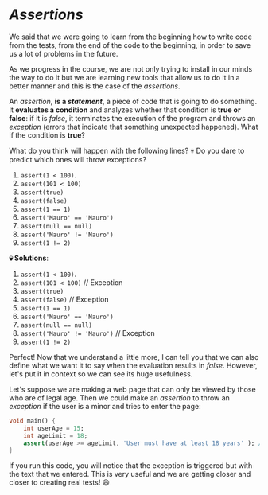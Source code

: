 # _Assertions_

We said that we were going to learn from the beginning how to write code from the tests, from the end of the code to the beginning, in order to save us a lot of problems in the future.

As we progress in the course, we are not only trying to install in our minds the way to do it but we are learning new tools that allow us to do it in a better manner and this is the case of the _assertions_.

An _assertion_, __is a _statement___, a piece of code that is going to do something. It __evaluates a condition__ and analyzes whether that condition is __true or false__: if it is _false_, it terminates the execution of the program and throws an _exception_ (errors that indicate that something unexpected happened). What if the condition is __true__?

What do you think will happen with the following lines? 💀 Do you dare to predict which ones will throw exceptions?

1. `assert(1 < 100)`.
2. `assert(101 < 100)`
3. `assert(true)`
4. `assert(false)`
5. `assert(1 == 1)`
6. `assert('Mauro' == 'Mauro')`
7. `assert(null == null)`
8. `assert('Mauro' != 'Mauro')`
9. `assert(1 != 2)`

__💀 Solutions__:

1. `assert(1 < 100)`.
2. `assert(101 < 100)` // Exception
3. `assert(true)`
4. `assert(false)` // Exception
5. `assert(1 == 1)`
6. `assert('Mauro' == 'Mauro')`
7. `assert(null == null)`
8. `assert('Mauro' != 'Mauro')` // Exception
9. `assert(1 != 2)`

Perfect! Now that we understand a little more, I can tell you that we can also define what we want it to say when the evaluation results in _false_. However, let's put it in context so we can see its huge usefulness.

Let's suppose we are making a web page that can only be viewed by those who are of legal age. Then we could make an _assertion_ to throw an _exception_ if the user is a minor and tries to enter the page:

```dart
void main() {
    int userAge = 15;
    int ageLimit = 18;
    assert(userAge >= ageLimit, 'User must have at least 18 years' ); // The user must be at least 18 years old.
}
```

If you run this code, you will notice that the exception is triggered but with the text that we entered. This is very useful and we are getting closer and closer to creating real tests! 😄
